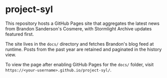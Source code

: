 # project-syl

This repository hosts a GitHub Pages site that aggregates the latest news from Brandon Sanderson's Cosmere, with Stormlight Archive updates featured first.

The site lives in the `docs/` directory and fetches Brandon's blog feed at runtime. Posts from the past year are retained and paginated in the history view.

To view the page after enabling GitHub Pages for the `docs/` folder, visit `https://<your-username>.github.io/project-syl/`.
